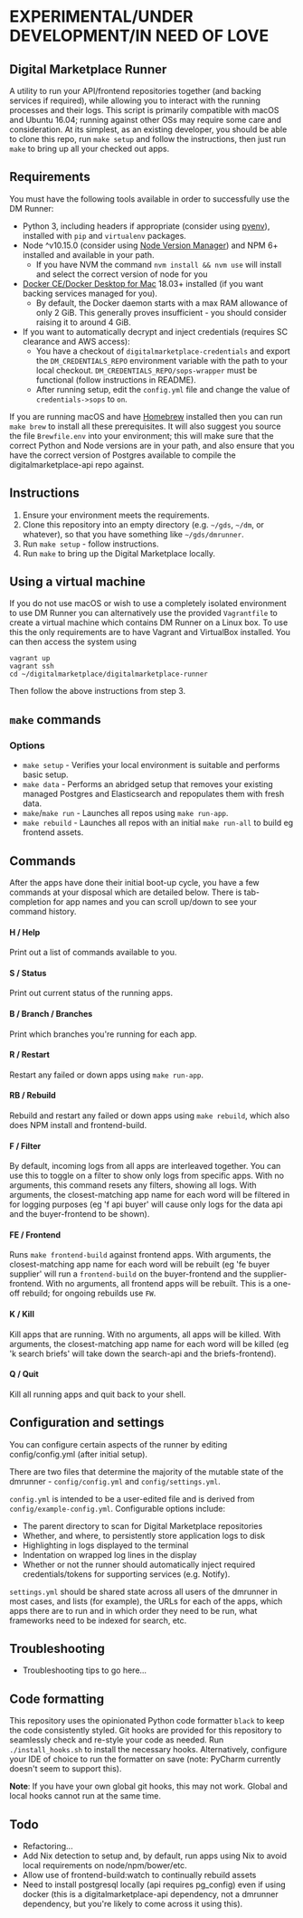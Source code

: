 # EXPERIMENTAL/UNDER DEVELOPMENT/IN NEED OF LOVE

## Digital Marketplace Runner
A utility to run your API/frontend repositories together (and backing services if required), while allowing you to
interact with the running processes and their logs. This script is primarily compatible with macOS and Ubuntu 16.04;
running against other OSs may require some care and consideration. At its simplest, as an existing developer, you should
be able to clone this repo, run `make setup` and follow the instructions, then just run `make` to bring up all your
checked out apps.

## Requirements
You must have the following tools available in order to successfully use the DM Runner:

* Python 3, including headers if appropriate (consider using [pyenv]),
  installed with `pip` and `virtualenv` packages.
* Node ^v10.15.0 (consider using [Node Version Manager]) and NPM 6+ installed
  and available in your path.
  * If you have NVM the command `nvm install && nvm use` will install and
    select the correct version of node for you
* [Docker CE/Docker Desktop for Mac][Docker] 18.03+ installed (if you want
  backing services managed for you).
  * By default, the Docker daemon starts with a max RAM allowance of only 2
    GiB.  This generally proves insufficient - you should consider raising it
    to around 4 GiB.
* If you want to automatically decrypt and inject credentials (requires SC
  clearance and AWS access):
  * You have a checkout of `digitalmarketplace-credentials` and export the
    `DM_CREDENTIALS_REPO` environment variable with the path to your local
    checkout. `DM_CREDENTIALS_REPO/sops-wrapper` must be functional (follow
    instructions in README).
  * After running setup, edit the `config.yml` file and change the value of
    `credentials->sops` to `on`.

If you are running macOS and have [Homebrew] installed then you can run `make
brew` to install all these prerequisites. It will also suggest you source the
file `Brewfile.env` into your environment; this will make sure that the correct
Python and Node versions are in your path, and also ensure that you have the
correct version of Postgres available to compile the digitalmarketplace-api
repo against.

[Homebrew]: https://brew.sh
[Node Version Manager]: https://github.com/nvm-sh/nvm
[pyenv]: https://github.com/pyenv/pyenv
[Docker]: https://docs.docker.com/install/

## Instructions
1. Ensure your environment meets the requirements.
2. Clone this repository into an empty directory (e.g. `~/gds`, `~/dm`, or whatever), so that you have something like
`~/gds/dmrunner`.
3. Run `make setup` - follow instructions.
4. Run `make` to bring up the Digital Marketplace locally.

## Using a virtual machine
If you do not use macOS or wish to use a completely isolated environment to use DM Runner you can alternatively use the
provided `Vagrantfile` to create a virtual machine which contains DM Runner on a Linux box. To use this the only
requirements are to have Vagrant and VirtualBox installed. You can then access the system using

```
vagrant up
vagrant ssh
cd ~/digitalmarketplace/digitalmarketplace-runner
```

Then follow the above instructions from step 3.

## `make` commands
### Options
* `make setup` - Verifies your local environment is suitable and performs basic setup.
* `make data` - Performs an abridged setup that removes your existing managed Postgres and Elasticsearch and repopulates them with fresh data.
* `make`/`make run` - Launches all repos using `make run-app`.
* `make rebuild` - Launches all repos with an initial `make run-all` to build eg frontend assets.

## Commands
After the apps have done their initial boot-up cycle, you have a few commands at your disposal which are detailed below.
There is tab-completion for app names and you can scroll up/down to see your command history.

#### H / Help
Print out a list of commands available to you.

#### S / Status
Print out current status of the running apps.

#### B / Branch / Branches
Print which branches you're running for each app.

#### R / Restart
Restart any failed or down apps using `make run-app`.

#### RB / Rebuild
Rebuild and restart any failed or down apps using `make rebuild`, which also does NPM install and frontend-build.

#### F / Filter
By default, incoming logs from all apps are interleaved together. You can use this to toggle on a filter to show only
logs from specific apps. With no arguments, this command resets any filters, showing all logs. With arguments, the
closest-matching app name for each word will be filtered in for logging purposes (eg 'f api buyer' will cause only
logs for the data api and the buyer-frontend to be shown).

#### FE / Frontend
Runs `make frontend-build` against frontend apps. With arguments, the closest-matching app name for each word will be
rebuilt (eg 'fe buyer supplier' will run a `frontend-build` on the buyer-frontend and the supplier-frontend. With no
arguments, all frontend apps will be rebuilt. This is a one-off rebuild; for ongoing rebuilds use `FW`.

#### K / Kill
Kill apps that are running. With no arguments, all apps will be killed. With arguments, the closest-matching app name
for each word will be killed (eg 'k search briefs' will take down the search-api and the briefs-frontend).

#### Q / Quit
Kill all running apps and quit back to your shell.

## Configuration and settings
You can configure certain aspects of the runner by editing config/config.yml (after initial setup).

There are two files that determine the majority of the mutable state of the dmrunner - ``config/config.yml`` and
``config/settings.yml``.

``config.yml`` is intended to be a user-edited file and is derived from  ``config/example-config.yml``.  Configurable options include:
* The parent directory to scan for Digital Marketplace repositories
* Whether, and where, to persistently store application logs to disk
* Highlighting in logs displayed to the terminal
* Indentation on wrapped log lines in the display
* Whether or not the runner should automatically inject required credentials/tokens for supporting services (e.g. Notify).

``settings.yml`` should be shared state across all users of the dmrunner in most cases, and
lists (for example), the URLs for each of the apps, which apps there are to run and in which order they need to be run,
what frameworks need to be indexed for search, etc.

## Troubleshooting
* Troubleshooting tips to go here...

## Code formatting
This repository uses the opinionated Python code formatter `black` to keep the code consistently styled. Git hooks are
provided for this repository to seamlessly check and re-style your code as needed. Run `./install_hooks.sh` to install
the necessary hooks. Alternatively, configure your IDE of choice to run the formatter on save (note: PyCharm currently
doesn't seem to support this).

**Note**: If you have your own global git hooks, this may not work. Global and local hooks cannot run at the same time.

## Todo
* Refactoring...
* Add Nix detection to setup and, by default, run apps using Nix to avoid local requirements on node/npm/bower/etc.
* Allow use of frontend-build:watch to continually rebuild assets
* Need to install postgresql locally (api requires pg_config) even if using docker (this is a digitalmarketplace-api dependency, not a dmrunner dependency, but you're likely to come across it using this).
